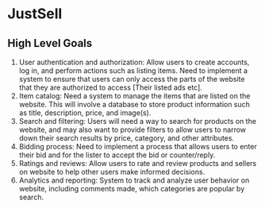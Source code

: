 # JustSell

## High Level Goals

1. User authentication and authorization: Allow users to create accounts, log in, and perform actions such as listing items. Need to implement a system to ensure that users can only access the parts of the website that they are authorized to access [Their listed ads etc].
2. Item catalog: Need a system to manage the items that are listed on the website. This will involve a database to store product information such as title, description, price, and image(s).
3. Search and filtering: Users will need a way to search for products on the website, and may also want to provide filters to allow users to narrow down their search results by price, category, and other attributes.
4. Bidding process: Need to implement a process that allows users to enter their bid and for the lister to accept the bid or counter/reply.
5. Ratings and reviews: Allow users to rate and review products and sellers on website to help other users make informed decisions.
6. Analytics and reporting: System to track and analyze user behavior on website, including comments made, which categories are popular by search.
